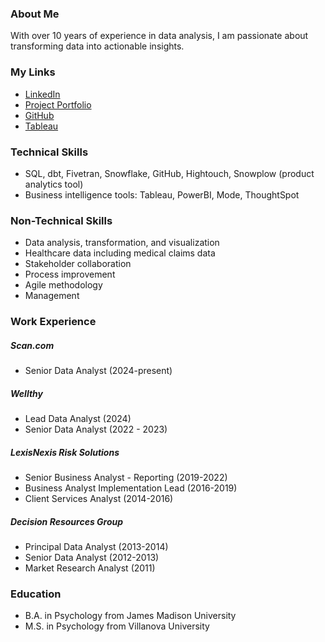 ### About Me
With over 10 years of experience in data analysis, I am passionate about transforming data into actionable insights.

### My Links
* [LinkedIn](https://www.linkedin.com/in/katieeaton/)
* [Project Portfolio](https://mavenanalytics.io/profile/Katie-Shaffer/194618641)
* [GitHub](https://github.com/katieshaffer)
* [Tableau](https://public.tableau.com/app/profile/katie.shaffer/vizzes)

### Technical Skills
* SQL, dbt, Fivetran, Snowflake, GitHub, Hightouch, Snowplow (product analytics tool)
* Business intelligence tools: Tableau, PowerBI, Mode, ThoughtSpot

### Non-Technical Skills
* Data analysis, transformation, and visualization
* Healthcare data including medical claims data
* Stakeholder collaboration
* Process improvement
* Agile methodology
* Management

### Work Experience

##### *Scan.com*
* Senior Data Analyst (2024-present)

##### *Wellthy*

* Lead Data Analyst (2024)
* Senior Data Analyst (2022 - 2023)

##### *LexisNexis Risk Solutions*
* Senior Business Analyst - Reporting (2019-2022)
* Business Analyst Implementation Lead (2016-2019)
* Client Services Analyst (2014-2016)

##### *Decision Resources Group*
* Principal Data Analyst (2013-2014)
* Senior Data Analyst (2012-2013)
* Market Research Analyst (2011)

### Education
* B.A. in Psychology from James Madison University
* M.S. in Psychology from Villanova University
